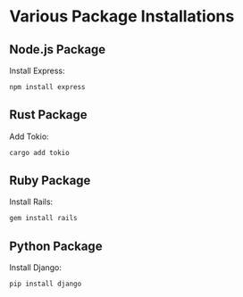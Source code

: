 # Various Package Installations

## Node.js Package

Install Express:

```bash
npm install express
```

## Rust Package

Add Tokio:

```bash
cargo add tokio
```

## Ruby Package

Install Rails:

```bash
gem install rails
```

## Python Package

Install Django:

```bash
pip install django
```
